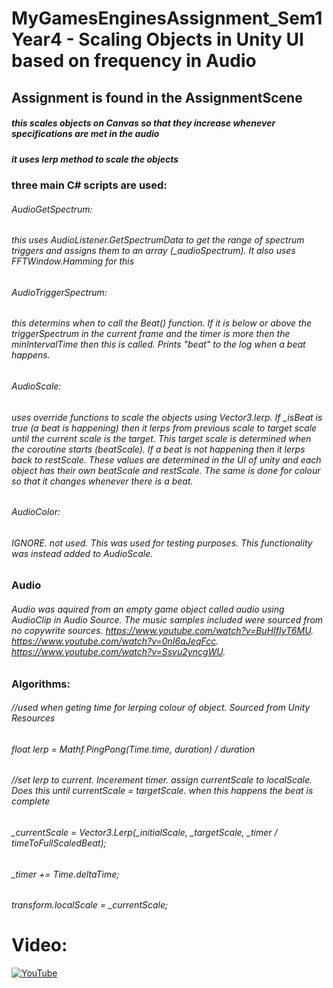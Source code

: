 # MyGamesEnginesAssignment_Sem1Year4 - Scaling Objects in Unity UI based on frequency in Audio

## Assignment is found in the AssignmentScene

##### this scales objects on Canvas so that they increase whenever specifications are met in the audio

##### it uses lerp method to scale the objects

### three main C# scripts are used:

###### AudioGetSpectrum: 
###### this uses AudioListener.GetSpectrumData to get the range of spectrum triggers and assigns them to an array (_audioSpectrum). It also uses FFTWindow.Hamming for this

###### AudioTriggerSpectrum: 
###### this determins when to call the Beat() function. If it is below or above the triggerSpectrum in the current frame and the timer is more then the minIntervalTime then this is called. Prints "beat" to the log when a beat happens.

###### AudioScale: 
###### uses override functions to scale the objects using Vector3.lerp. If _isBeat is true (a beat is happening) then it lerps from previous scale to target scale until the current scale is the target. This target scale is determined when the coroutine starts (beatScale). If a beat is not happening then it lerps back to restScale. These values are determined in the UI of unity and each object has their own beatScale and restScale. The same is done for colour so that it changes whenever there is a beat.

###### AudioColor: 
###### IGNORE. not used. This was used for testing purposes. This functionality was instead added to AudioScale.

### Audio

###### Audio was aquired from an empty game object called audio using AudioClip in Audio Source. The music samples included were sourced from no copywrite sources. https://www.youtube.com/watch?v=BuHIfIyT6MU. https://www.youtube.com/watch?v=0nI6qJeqFcc. https://www.youtube.com/watch?v=Ssvu2yncgWU.

### Algorithms:
###### //used when geting time for lerping colour of object. Sourced from Unity Resources
###### float lerp = Mathf.PingPong(Time.time, duration) / duration

###### //set lerp to current. Incerement timer. assign currentScale to localScale. Does this until currentScale = targetScale. when this happens the beat is complete
###### _currentScale = Vector3.Lerp(_initialScale, _targetScale, _timer / timeToFullScaledBeat); 
###### _timer += Time.deltaTime; 
###### transform.localScale = _currentScale; 

# Video:
[![YouTube](http://www.stickpng.com/assets/images/580b57fcd9996e24bc43c545.png)](https://youtu.be/tr_o0Tm0uiY)
